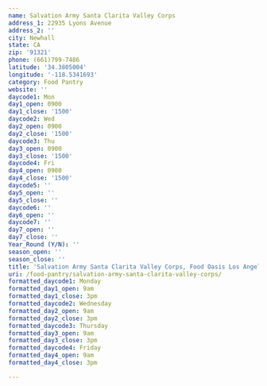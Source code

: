 ```yaml
---
name: Salvation Army Santa Clarita Valley Corps
address_1: 22935 Lyons Avenue
address_2: ''
city: Newhall
state: CA
zip: '91321'
phone: (661)799-7486
latitude: '34.3805004'
longitude: '-118.5341693'
category: Food Pantry
website: ''
daycode1: Mon
day1_open: 0900
day1_close: '1500'
daycode2: Wed
day2_open: 0900
day2_close: '1500'
daycode3: Thu
day3_open: 0900
day3_close: '1500'
daycode4: Fri
day4_open: 0900
day4_close: '1500'
daycode5: ''
day5_open: ''
day5_close: ''
daycode6: ''
day6_open: ''
daycode7: ''
day7_open: ''
day7_close: ''
Year_Round (Y/N): ''
season_open: ''
season_close: ''
title: 'Salvation Army Santa Clarita Valley Corps, Food Oasis Los Angeles'
uri: /food-pantry/salvation-army-santa-clarita-valley-corps/
formatted_daycode1: Monday
formatted_day1_open: 9am
formatted_day1_close: 3pm
formatted_daycode2: Wednesday
formatted_day2_open: 9am
formatted_day2_close: 3pm
formatted_daycode3: Thursday
formatted_day3_open: 9am
formatted_day3_close: 3pm
formatted_daycode4: Friday
formatted_day4_open: 9am
formatted_day4_close: 3pm

---
```

